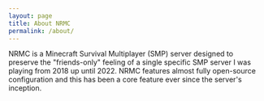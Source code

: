 ```yaml
---
layout: page
title: About NRMC
permalink: /about/
---
```


NRMC is a Minecraft Survival Multiplayer (SMP) server designed to preserve the "friends-only" feeling of a single specific SMP server I was playing from 2018 up until 2022. NRMC features almost fully open-source configuration and this has been a core feature ever since the server's inception.

